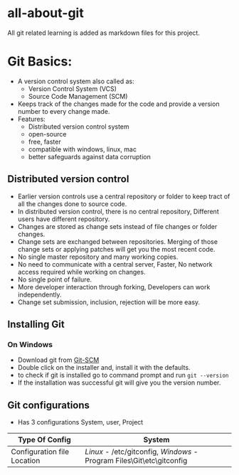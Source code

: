 # all-about-git
All git related learning is added as markdown files for this project.

# Git Basics:
- A version control system also called as:
    - Version Control System (VCS)
    - Source Code Management (SCM)
- Keeps track of the changes made for the code and provide a version number to every change made.
- Features:
    - Distributed version control system
    - open-source
    - free, faster
    - compatible with windows, linux, mac
    - better safeguards against data corruption
## Distributed version control
- Earlier version controls use a central repository or folder to keep tract of all the changes done to source code.
- In distributed version control, there is no central repository, Different users have different repository.
- Changes are stored as change sets instead of file changes or folder changes.
- Change sets are exchanged between repositories. Merging of those change sets or applying patches will get you the most recent code.
- No single master repository and many working copies.
- No need to communicate with a central server, Faster, No network access required while working on changes.
- No single point of failure.
- More developer interaction through forking, Developers can work independently.
- Change set submission, inclusion, rejection will be more easy.

## Installing Git
### On Windows
- Download git from [Git-SCM](https://git-scm.com/downloads)
- Double click on the installer and, install it with the defaults.
- to check if git is installed go to command prompt and run ``` git --version  ```
- If the installation was successful git will give you the version number.

## Git configurations
- Has 3 configurations System, user, Project

Type Of Config | System
------------------------------------------ | -------------------------------------------------------------------------------------------
Configuration file Location | *Linux* - /etc/gitconfig, *Windows* - Program Files\Git\etc\gitconfig


